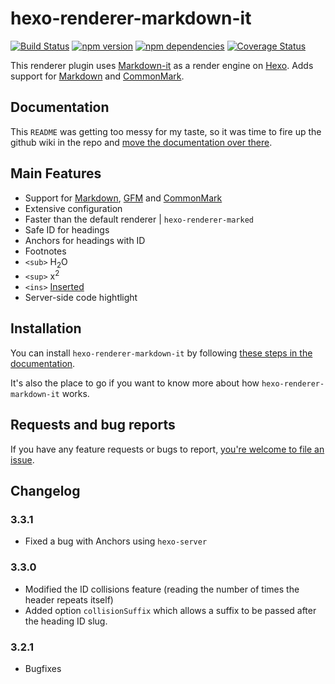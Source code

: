 # hexo-renderer-markdown-it

[![Build Status](https://travis-ci.org/celsomiranda/hexo-renderer-markdown-it.svg)](https://travis-ci.org/celsomiranda/hexo-renderer-markdown-it) [![npm version](https://badge.fury.io/js/hexo-renderer-markdown-it.svg)](http://badge.fury.io/js/hexo-renderer-markdown-it) [![npm dependencies](https://david-dm.org/celsomiranda/hexo-renderer-markdown-it.svg)](https://www.npmjs.com/package/hexo-renderer-markdown-it) [![Coverage Status](https://coveralls.io/repos/celsomiranda/hexo-renderer-markdown-it/badge.svg)](https://coveralls.io/r/celsomiranda/hexo-renderer-markdown-it)

This renderer plugin uses [Markdown-it] as a render engine on [Hexo]. Adds support for [Markdown] and [CommonMark].

## Documentation
This `README` was getting too messy for my taste, so it was time to fire up the github wiki in the repo and [move the documentation over there](https://github.com/celsomiranda/hexo-renderer-markdown-it/wiki).

## Main Features
- Support for [Markdown], [GFM] and [CommonMark]
- Extensive configuration
- Faster than the default renderer | `hexo-renderer-marked`
- Safe ID for headings
- Anchors for headings with ID
- Footnotes
- `<sub>` H<sub>2</sub>O
- `<sup>` x<sup>2</sup>
- `<ins>` <ins>Inserted</ins>
- Server-side code hightlight

## Installation
You can install `hexo-renderer-markdown-it` by following [these steps in the documentation](https://github.com/celsomiranda/hexo-renderer-markdown-it/wiki/Getting-Started).

It's also the place to go if you want to know more about how `hexo-renderer-markdown-it` works.

## Requests and bug reports
If you have any feature requests or bugs to report, [you're welcome to file an issue](https://github.com/celsomiranda/hexo-renderer-markdown-it/issues).

## Changelog
### 3.3.1
- Fixed a bug with Anchors using `hexo-server`

### 3.3.0
- Modified the ID collisions feature (reading the number of times the header repeats itself)
- Added option `collisionSuffix` which allows a suffix to be passed after the heading ID slug.

### 3.2.1
- Bugfixes

[CommonMark]: http://commonmark.org/
[Markdown]: http://daringfireball.net/projects/markdown/
[GFM]: https://help.github.com/articles/github-flavored-markdown/
[Markdown-it]: https://github.com/markdown-it/markdown-it
[Hexo]: http://hexo.io/
